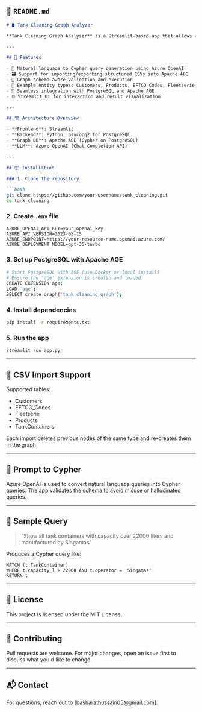 ## 📄 `README.md`

````markdown
# 🛢️ Tank Cleaning Graph Analyzer

**Tank Cleaning Graph Analyzer** is a Streamlit-based app that allows users to visualize, query, and analyze tank cleaning data stored in a graph database using [Apache AGE](https://github.com/apache/age) (PostgreSQL extension for Cypher support). The app integrates with Azure OpenAI to generate Cypher queries using natural language and supports CSV data import/export for several domain-specific entities.

---

## 🚀 Features

- 🔎 Natural language to Cypher query generation using Azure OpenAI
- 🗃️ Support for importing/exporting structured CSVs into Apache AGE
- 🧠 Graph schema-aware validation and execution
- 🧪 Example entity types: Customers, Products, EFTCO Codes, Fleetserie, Tank Containers
- 🐘 Seamless integration with PostgreSQL and Apache AGE
- 🌐 Streamlit UI for interaction and result visualization

---

## 🏗️ Architecture Overview

- **Frontend**: Streamlit
- **Backend**: Python, psycopg2 for PostgreSQL
- **Graph DB**: Apache AGE (Cypher on PostgreSQL)
- **LLM**: Azure OpenAI (Chat Completion API)

---

## 📦 Installation

### 1. Clone the repository

```bash
git clone https://github.com/your-username/tank_cleaning.git
cd tank_cleaning
````

### 2. Create `.env` file

```env
AZURE_OPENAI_API_KEY=your_openai_key
AZURE_API_VERSION=2023-05-15
AZURE_ENDPOINT=https://your-resource-name.openai.azure.com/
AZURE_DEPLOYMENT_MODEL=gpt-35-turbo
```

### 3. Set up PostgreSQL with Apache AGE

```bash
# Start PostgreSQL with AGE (use Docker or local install)
# Ensure the 'age' extension is created and loaded
CREATE EXTENSION age;
LOAD 'age';
SELECT create_graph('tank_cleaning_graph');
```

### 4. Install dependencies

```bash
pip install -r requirements.txt
```

### 5. Run the app

```bash
streamlit run app.py
```

---

## 📁 CSV Import Support

Supported tables:

* Customers
* EFTCO\_Codes
* Fleetserie
* Products
* TankContainers

Each import deletes previous nodes of the same type and re-creates them in the graph.

---

## 💬 Prompt to Cypher

Azure OpenAI is used to convert natural language queries into Cypher queries. The app validates the schema to avoid misuse or hallucinated queries.

---

## 🧪 Sample Query

> “Show all tank containers with capacity over 22000 liters and manufactured by Singamas”

Produces a Cypher query like:

```cypher
MATCH (t:TankContainer)
WHERE t.capacity_l > 22000 AND t.operator = 'Singamas'
RETURN t
```
---

## 📄 License

This project is licensed under the MIT License.

---

## 🤝 Contributing

Pull requests are welcome. For major changes, open an issue first to discuss what you'd like to change.

---

## 📬 Contact

For questions, reach out to \[[basharathussain05@gmail.com](mailto:basharathussain05@gmail.com)].
